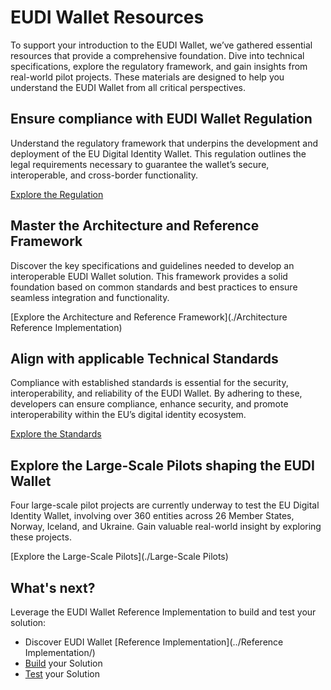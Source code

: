 # EUDI Wallet Resources

To support your introduction to the EUDI Wallet, we’ve gathered essential resources that provide a comprehensive foundation. Dive into technical specifications, explore the regulatory framework, and gain insights from real-world pilot projects. These materials are designed to help you understand the EUDI Wallet from all critical perspectives.

## Ensure compliance with EUDI Wallet Regulation

Understand the regulatory framework that underpins the development and deployment of the EU Digital Identity Wallet. This regulation outlines the legal requirements necessary to guarantee the wallet’s secure, interoperable, and cross-border functionality.

[Explore the Regulation](./Regulation)

## Master the Architecture and Reference Framework

Discover the key specifications and guidelines needed to develop an interoperable EUDI Wallet solution. This framework provides a solid foundation based on common standards and best practices to ensure seamless integration and functionality. 

[Explore the Architecture and Reference Framework](./Architecture Reference Implementation)

## Align with applicable Technical Standards

Compliance with established standards is essential for the security, interoperability, and reliability of the EUDI Wallet. By adhering to these, developers can ensure compliance, enhance security, and promote interoperability within the EU’s digital identity ecosystem.

[Explore the Standards](./Standards)

## Explore the Large-Scale Pilots shaping the EUDI Wallet

Four large-scale pilot projects are currently underway to test the EU Digital Identity Wallet, involving over 360 entities across 26 Member States, Norway, Iceland, and Ukraine. Gain valuable real-world insight by exploring these projects.

[Explore the Large-Scale Pilots](./Large-Scale Pilots)

## What's next?

Leverage the EUDI Wallet Reference Implementation to build and test your solution:

- Discover EUDI Wallet [Reference Implementation](../Reference Implementation/)
- [Build](../Build/) your Solution
- [Test](../Test/) your Solution
